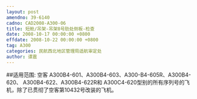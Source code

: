 ```yaml
---
layout: post
amendno: 39-6140
cadno: CAD2008-A300-06
title: 短舱/吊架-吊架8号肋处侧板-检查
date: 2008-10-17 00:00:00 +0800
effdate: 2008-10-22 00:00:00 +0800
tag: A300
categories: 民航西北地区管理局适航审定处
author: 谭震
---
```


##适用范围:
空客 A300B4-601、A300B4-603、A300-B4-605R、A300B4-620、 A300B4-622、A300B4-622R和 A300C4-620型别的所有序列号的飞机，除了已贯彻了空客第10432号改装的飞机。

